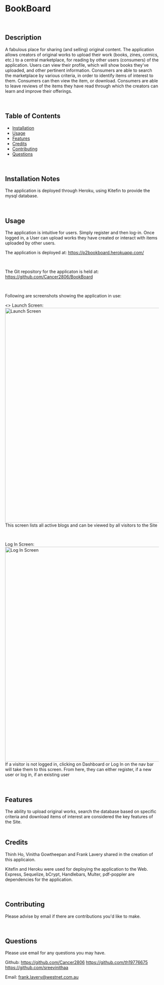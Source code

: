 # BookBoard

<br>

## Description

A fabulous place for sharing (and selling) original content.  The application allows creators of original works to upload their work (books, zines, comics, etc.) to a central marketplace, for reading by other users (consumers) of the application.  Users can view their profile, which will show books they've uploaded, and other pertinent information.  Consumers are able to search the marketplace by various criteria, in order to identify items of interest to them.  Consumers can then view the item, or download.  Consumers are able to leave reviews of the items they have read through which the creators can learn and improve their offerings.

<br>
  
## Table of Contents

- [Installation](#installation-notes)
- [Usage](#usage)
- [Features](#features)
- [Credits](#credits)
- [Contributing](#contributing)
- [Questions](#questions)


<br>

## Installation Notes  

  The application is deployed through Heroku, using Kitefin to provide the mysql database.   

<br>

## Usage 

  The application is intuitive for users.  Simply register and then log-in.  Once logged in, a User can upload works they have created or interact with items uploaded by other users.   

  The application is deployed at:  https://p2bookboard.herokuapp.com/
 
  <br>

  The Git repository for the applicaton is held at:  https://github.com/Cancer2806/BookBoard

<br>

  Following are screenshots showing the application in use:  

<<Still to be completed>>
Launch Screen:
<br>
<img src="./public/images/OpeningScreen.png" width=700 alt = "Launch Screen">  
This screen lists all active blogs and can be viewed by all visitors to the Site

<br>

Log In Screen:
<br>
<img src="./public/images/LogInScreen.png" width=700 alt = "Log In Screen">  
If a visitor is not logged in, clicking on Dashboard or Log In on the nav bar will take them to this screen.  From here, they can either register, if a new user or log in, if an existing user   

<br>

## Features  

  The ability to upload original works, search the database based on specific criteria and download items of interest are considered the key features of the Site.   
<br>

## Credits  

  Thinh Ho, Vinitha Gowtheepan and Frank Lavery shared in the creation of this applicaion.  

  Kitefin and Heroku were used for deploying the application to the Web.  Express, Sequelize, bCrypt, Handlebars, Multer, pdf-poppler are dependencies for the application.   

<br>

## Contributing  

  Please advise by email if there are contributions you'd like to make.      



<br>

## Questions
Please use email for any questions you may have.   

Github:  https://github.com/Cancer2806  https://github.com/th19776675  https://github.com/sreevinithaa  

Email:  frank.lavery@westnet.com.au
